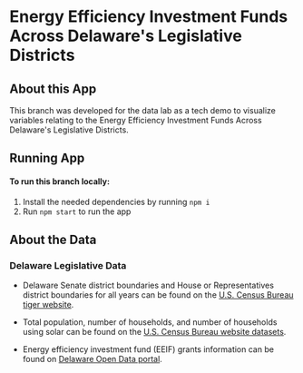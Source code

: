 # Energy Efficiency Investment Funds Across Delaware's Legislative Districts

## About this App

This branch was developed for the data lab as a tech demo to visualize variables relating to the Energy Efficiency Investment Funds Across Delaware's Legislative Districts.

## Running App

#### To run this branch locally:

1. Install the needed dependencies by running `npm i`
2. Run `npm start` to run the app

## About the Data

### Delaware Legislative Data

- Delaware Senate district boundaries and House or Representatives district boundaries for all years can be found on the <a href="https://www2.census.gov/geo/tiger/" target="_blank" rel="noopener">U.S. Census Bureau tiger website</a>.

- Total population, number of households, and number of households using solar can be found on the <a href="https://www.census.gov/data/developers/data-sets/acs-5year.html" target="_blank" rel="noopener">U.S. Census Bureau website datasets</a>.

- Energy efficiency investment fund (EEIF) grants information can be found on <a href="https://data.delaware.gov/Energy-and-Environment/Energy-Efficiency-Investment-Fund-EEIF-Grants-FY-2/vukm-g6g5/about_data" target="_blank" rel="noopener">Delaware Open Data portal</a>.
